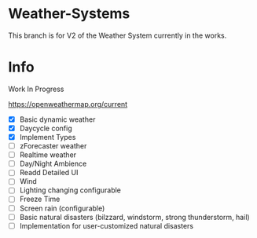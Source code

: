 # Weather-Systems
This branch is for V2 of the Weather System currently in the works.

# Info
Work In Progress

https://openweathermap.org/current

- [x] Basic dynamic weather
- [x] Daycycle config
- [x] Implement Types
- [ ] zForecaster weather
- [ ] Realtime weather
- [ ] Day/Night Ambience
- [ ] Readd Detailed UI
- [ ] Wind
- [ ] Lighting changing configurable
- [ ] Freeze Time
- [ ] Screen rain (configurable)
- [ ] Basic natural disasters (bilzzard, windstorm, strong thunderstorm, hail)
- [ ] Implementation for user-customized natural disasters